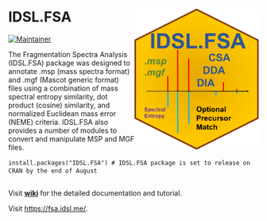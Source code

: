 # IDSL.FSA <img src='FSA_educational_files/Figures/IDSL.FSA-logo.PNG' width="250px" align="right" />

<!-- badges: start -->
[![Maintainer](https://img.shields.io/badge/maintainer-Sadjad_Fakouri_Baygi-blue)](https://github.com/sajfb)
<!-- badges: end -->

The Fragmentation Spectra Analysis (IDSL.FSA) package was designed to annotate .msp (mass spectra format) and .mgf (Mascot generic format) files using a combination of mass spectral entropy similarity, dot product (cosine) similarity, and normalized Euclidean mass error (NEME) criteria. IDSL.FSA also provides a number of modules to convert and manipulate MSP and MGF files.

	install.packages("IDSL.FSA") # IDSL.FSA package is set to release on CRAN by the end of August

##
Visit [**wiki**](https://github.com/idslme/IDSL.FSA/wiki) for the detailed documentation and tutorial.

Visit https://fsa.idsl.me/.